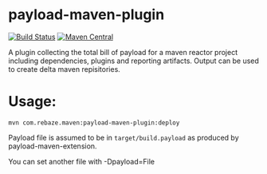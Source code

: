 # payload-maven-plugin

[![Build Status](https://travis-ci.org/rebaze/payload-maven-plugin.svg?branch=master)](https://travis-ci.org/rebaze/payload-maven-plugin)
[![Maven Central](https://maven-badges.herokuapp.com/maven-central/com.rebaze.maven/payload-maven-plugin/badge.svg)](https://maven-badges.herokuapp.com/maven-central/com.rebaze.maven/payload-maven-plugin)

A plugin collecting the total bill of payload for a maven reactor project including dependencies, plugins and reporting artifacts.
Output can be used to create delta maven repisitories.

# Usage:
`mvn com.rebaze.maven:payload-maven-plugin:deploy`

Payload file is assumed to be in `target/build.payload` as produced by payload-maven-extension.

You can set another file with -Dpayload=File

